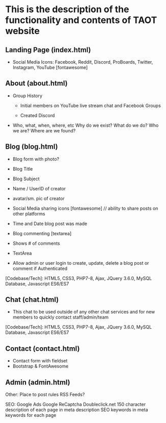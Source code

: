# This is the description of the functionality and contents of TAOT website

## Landing Page (index.html)

* Social Media Icons:
   Facebook, Reddit, Discord, ProBoards, Twitter, Instagram, YouTube [fontawesome]

## About (about.html)

* Group History

  * Initial members on YouTube live stream chat and Facebook Groups

  * Created Discord

* Who, what, when, where, etc
  Why do we exist? What do we do? Who we are? Where are we found?

## Blog (blog.html)

* Blog form with photo?

* Blog Title

* Blog Subject

* Name / UserID of creator

* avatar/sm. pic of creator

* Social Media sharing icons [fontawesome] // ability to share posts on other platforms

* Time and Date blog post was made

* Blog commenting [textarea]

* Shows # of comments

* TextArea

* Allow admin or user login to create, update, delete a blog post or comment if Authenticated

[Codebase/Tech]:
 HTML5, CSS3, PHP7-8, Ajax, JQuery 3.6.0, MySQL Database, Javascript ES6/ES7

## Chat (chat.html)

* This chat to be used outside of any other chat services and for new members to quickly contact staff/admin/team

[Codebase/Tech]:
 HTML5, CSS3, PHP7-8, Ajax, JQuery 3.6.0, MySQL Database, Javascript ES6/ES7

## Contact (contact.html)

* Contact form with fieldset
* Bootstrap & FontAwesome

## Admin (admin.html)

Other:
 Place to post rules
 RSS Feeds?

SEO:
Google Ads
Google ReCaptcha
Doubleclick.net
150 character description of each page in meta description
SEO keywords in meta keywords for each page
